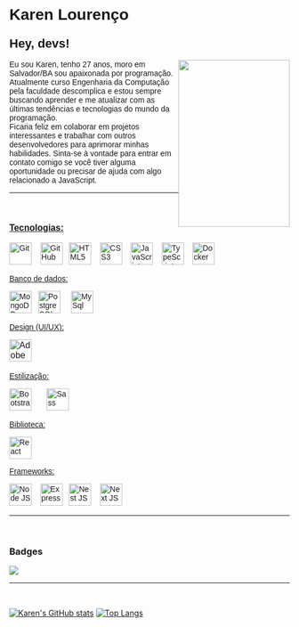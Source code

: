 <h1 style="font-family:Verdana,Geneva,sans-serif"><span style="font-size:28px">Karen Louren&ccedil;o</span></h1>

<h3><span style="font-family:Verdana,Geneva,sans-serif"><span style="font-size:22px">Hey, devs!</span></h3>

<p><span style="font-family:Verdana,Geneva,sans-serif"><span style="font-size:16px"><img alt="" src="https://uploaddeimagens.com.br/images/004/308/034/original/avatar.png?1674358618" style="float:right; height:300px; width:200px" /></span></span></p>

<p><span style="font-family:Verdana,Geneva,sans-serif">Eu sou Karen, tenho 27 anos, moro em Salvador/BA sou apaixonada por programa&ccedil;&atilde;o. <br> Atualmente curso Engenharia da Computa&ccedil;&atilde;o pela faculdade descomplica e estou sempre buscando aprender e me atualizar com as &uacute;ltimas tend&ecirc;ncias e tecnologias do mundo da programa&ccedil;&atilde;o.<br> Ficaria feliz em colaborar em projetos interessantes e trabalhar com outros desenvolvedores para aprimorar minhas habilidades. Sinta-se &agrave; vontade para entrar em contato comigo se voc&ecirc; tiver alguma oportunidade ou precisar de ajuda com algo relacionado a JavaScript.</span></p>

<hr><br>
<h3><u><span style="font-family:Verdana,Geneva,sans-serif"><span style="font-size:16px">Tecnologias:</span></span></u></h3>

<p><span style="font-family:Verdana,Geneva,sans-serif">
<img alt="Git" src="https://cdn.jsdelivr.net/gh/devicons/devicon/icons/git/git-original.svg" style="height:40px; width:40px" />&nbsp; &nbsp;
<img alt="GitHub" src="https://cdn.jsdelivr.net/gh/devicons/devicon/icons/github/github-original-wordmark.svg" style="height:40px; width:40px; background-color:white;" />&nbsp; &nbsp;<img alt="HTML5" src="https://cdn.jsdelivr.net/gh/devicons/devicon/icons/html5/html5-original.svg" style="height:40px; width:40px" />&nbsp; &nbsp;
<img alt="CSS3" src="https://cdn.jsdelivr.net/gh/devicons/devicon/icons/css3/css3-original.svg" style="height:40px; width:40px" />&nbsp; &nbsp;
<img alt="JavaScript" src="https://cdn.jsdelivr.net/gh/devicons/devicon/icons/javascript/javascript-original.svg" style="height:40px; width:40px" />&nbsp; &nbsp;
<img alt="TypeScript" src="https://cdn.jsdelivr.net/gh/devicons/devicon/icons/typescript/typescript-original.svg" style="height:40px; width:40px" />&nbsp; &nbsp;
<img alt="Docker" src="https://cdn.jsdelivr.net/gh/devicons/devicon/icons/docker/docker-original.svg" style="height:40px; width:40px" /></span></p>


<p><span style="font-family:Verdana,Geneva,sans-serif"><u><span style="font-size:14px">Banco de dados:</span></u> &nbsp; </span></p>

<p><span style="font-family:Verdana,Geneva,sans-serif">
<img alt="MongoDB" src="https://cdn.jsdelivr.net/gh/devicons/devicon/icons/mongodb/mongodb-original-wordmark.svg" style="height:40px; width:40px" />&nbsp; &nbsp;<img alt="PostgreSQL" src="https://cdn.jsdelivr.net/gh/devicons/devicon/icons/postgresql/postgresql-original.svg" style="height:40px; width:40px" /> &nbsp; &nbsp; 
<img alt="MySql" src="https://cdn.jsdelivr.net/gh/devicons/devicon/icons/mysql/mysql-plain-wordmark.svg" style="height:40px; width:40p; background-color:white;x" />&nbsp; &nbsp;</span></p>

<p><span style="font-family:Verdana,Geneva,sans-serif"><u><span style="font-size:14px">Design (UI/UX):</span></u></span></p>

<p><span style="font-family:Verdana,Geneva,sans-serif"><span style="font-size:16px">
<img alt="Adobe XD" src="https://cdn.jsdelivr.net/gh/devicons/devicon/icons/xd/xd-plain.svg" style="height:40px; width:40px" />&nbsp;</span> &nbsp; &nbsp; &nbsp; &nbsp; &nbsp;</span></p>

<p><span style="font-size:14px"><u><span style="font-family:Verdana,Geneva,sans-serif">Estiliza&ccedil;&atilde;o:</span></u></span></p>

<p><span style="font-family:Verdana,Geneva,sans-serif">
<img alt="Bootstrap" src="https://cdn.jsdelivr.net/gh/devicons/devicon/icons/bootstrap/bootstrap-original.svg" style="height:40px; width:40px" />&nbsp; &nbsp;&nbsp; &nbsp;
<img alt="Sass" src="https://cdn.jsdelivr.net/gh/devicons/devicon/icons/sass/sass-original.svg" style="height:40px; width:40px" /></span></p>


<p><span style="font-size:14px"><u><span style="font-family:Verdana,Geneva,sans-serif">Biblioteca:</span></u></span></p>

<p><span style="font-family:Verdana,Geneva,sans-serif">
<img alt="React" src="https://cdn.jsdelivr.net/gh/devicons/devicon/icons/react/react-original.svg" style="height:40px; width:40px" /></span></p>

<p><span style="font-size:14px"><u><span style="font-family:Verdana,Geneva,sans-serif">Frameworks:</span></u></span></p>

<p><span style="font-family:Verdana,Geneva,sans-serif">
<img alt="Node JS" src="https://cdn.jsdelivr.net/gh/devicons/devicon/icons/nodejs/nodejs-original.svg" style="height:40px; width:40px" />&nbsp; &nbsp;
<img alt="Express" src="https://cdn.jsdelivr.net/gh/devicons/devicon/icons/express/express-original-wordmark.svg" style="height:40px; width:40px; background-color:white;" />&nbsp; &nbsp;<img alt="Nest JS" src="https://cdn.jsdelivr.net/gh/devicons/devicon/icons/nestjs/nestjs-plain.svg" style="height:40px; width:40px" />&nbsp; &nbsp;
<img alt="Next JS" src="https://cdn.jsdelivr.net/gh/devicons/devicon/icons/nextjs/nextjs-line.svg" style="height:40px; width:40px; background-color:white;" /></span></p>

<hr><br>
<H3>Badges</H3>
<img src='https://www.codewars.com/users/KarenMascarenhasLourenco/badges/small'>

<hr><br>

[![Karen's GitHub stats](https://github-readme-stats.vercel.app/api?username=KarenMascarenhasLourenco&layout=compact&theme=dark)](https://github.com/KarenMascarenhasLourenco/github-readme-stats)
[![Top Langs](https://github-readme-stats.vercel.app/api/top-langs/?username=KarenMascarenhasLourenco&layout=compact&theme=dark)](https://github.com/KarenMascarenhasLourenco/github-readme-stats)

